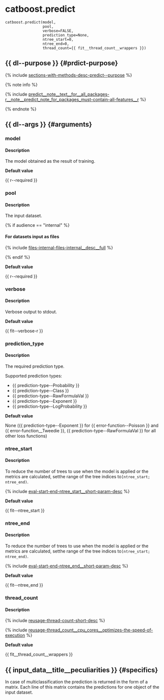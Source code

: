 # catboost.predict

```no-highlight
catboost.predict(model,
                 pool,
                 verbose=FALSE,
                 prediction_type=None,
                 ntree_start=0,
                 ntree_end=0,
                 thread_count={{ fit__thread_count__wrappers }})
```

## {{ dl--purpose }} {#prdict-purpose}

{% include [sections-with-methods-desc-predict--purpose](../_includes/work_src/reusage/predict--purpose.md) %}


{% note info %}

{% include [predict__note__text__for__all_packages-r__note__predict_note_for_packages_must-contain-all-features__r](../_includes/work_src/reusage-common-phrases/r__note__predict_note_for_packages_must-contain-all-features__r.md) %}

{% endnote %}


## {{ dl--args }} {#arguments}
### model


#### Description
The model obtained as the result of training.

**Default value**

{{ r--required }}

### pool

#### Description

The input dataset.

{% if audience == "internal" %}

#### For datasets input as files

{% include [files-internal-files-internal__desc__full](../yandex_specific/_includes/reusage-formats/files-only-internal__desc__full.md) %}

{% endif %}

**Default value**

{{ r--required }}

### verbose


#### Description
Verbose output to stdout.

**Default value**

{{ fit--verbose-r }}

### prediction_type


#### Description

The required prediction type.

Supported prediction types:
- {{ prediction-type--Probability }}
- {{ prediction-type--Class }}
- {{ prediction-type--RawFormulaVal }}
- {{ prediction-type--Exponent }}
- {{ prediction-type--LogProbability }}


**Default value**

None ({{ prediction-type--Exponent }} for {{ error-function--Poisson }} and {{ error-function__Tweedie }}, {{ prediction-type--RawFormulaVal }} for all other loss functions)

### ntree_start


#### Description

To reduce the number of trees to use when the model is applied or the metrics are calculated, setthe range of the tree indices to`[ntree_start; ntree_end)`.

{% include [eval-start-end-ntree_start__short-param-desc](../_includes/work_src/reusage-common-phrases/ntree_start__short-param-desc.md) %}



**Default value**

{{ fit--ntree_start }}

### ntree_end


#### Description

To reduce the number of trees to use when the model is applied or the metrics are calculated, setthe range of the tree indices to`[ntree_start; ntree_end)`.

{% include [eval-start-end-ntree_end__short-param-desc](../_includes/work_src/reusage-common-phrases/ntree_end__short-param-desc.md) %}



**Default value**

{{ fit--ntree_end }}

### thread_count


#### Description

{% include [reusage-thread-count-short-desc](../_includes/work_src/reusage/thread-count-short-desc.md) %}


{% include [reusage-thread_count__cpu_cores__optimizes-the-speed-of-execution](../_includes/work_src/reusage/thread_count__cpu_cores__optimizes-the-speed-of-execution.md) %}



**Default value**

{{ fit__thread_count__wrappers }}

## {{ input_data__title__peculiarities }} {#specifics}

In case of multiclassification the prediction is returned in the form of a matrix. Each line of this matrix contains the predictions for one object of the input dataset.

